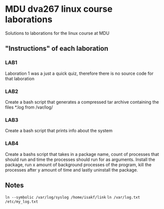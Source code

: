 # MDU dva267 linux course laborations

Solutions to laborations for the linux course at MDU

## "Instructions" of each laboration

### LAB1

Laboration 1 was a just a quick quiz, therefore there is no source code for that laboration

### LAB2

Create a bash script that generates a compressed tar archive containing the files *.log from /var/log/

### LAB3

Create a bash script that prints info about the system

### LAB4

Create a bashs script that takes in a package name, count of processes that should run and time the processes should run for as arguments. Install the package, run x amount of background processes of the program, kill the processes after y amount of time and lastly uninstall the package.

## Notes

``ln --symbolic /var/log/syslog /home/isakf/link``
``ln /var/log.txt /etc/my_log.txt``
